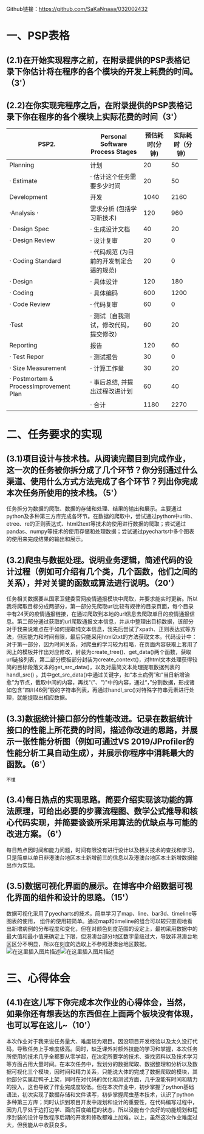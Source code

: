 ﻿Github链接：https://github.com/SaKaNnaaa/032002432

# 一、PSP表格
## (2.1)在开始实现程序之前，在附录提供的PSP表格记录下你估计将在程序的各个模块的开发上耗费的时间。（3'）
## (2.2)在你实现完程序之后，在附录提供的PSP表格记录下你在程序的各个模块上实际花费的时间（3'）
|PSP2. |Personal Software Process Stages  |预估耗时(分钟)|实际耗时（分钟）
|--|-------|-----------------------------------------------|--------------------|
| Planning|计划 |20|50
|· Estimate |· 估计这个任务需要多少时间|20|50
|Development |开发|1040|2160
|·Analysis ·| 需求分析 (包括学习新技术)|120|960
|· Design Spec |· 生成设计文档|40|20
|· Design Review | 	· 设计复审|20|0
· Coding Standard |· 代码规范 (为目前的开发制定合适的规范)|20|0
· Design |· 具体设计|120|180
· Coding| · 具体编码|600|1200
· Code Review |· 代码复审|60|0
·Test|· 测试（自我测试，修改代码，提交修改）|60|20
Reporting| 报告|120|60
· Test Repor| · 测试报告|30|0
· Size Measurement| · 计算工作量|30|20
· Postmortem & ProcessImprovement Plan|· 事后总结, 并提出过程改进计划|60|40
||· 合计|1180|2270

# 二、任务要求的实现
## (3.1)项目设计与技术栈。从阅读完题目到完成作业，这一次的任务被你拆分成了几个环节？你分别通过什么渠道、使用什么方式方法完成了各个环节？列出你完成本次任务所使用的技术栈。（5'）
任务拆分为数据的爬取、数据的存储和处理、结果的输出和展示。主要通过python及多种第三方库完成各环节。在数据的爬取中，尝试通过python中urlib、etree、re的正则表达式、html2text等技术的使用进行数据的爬取；尝试通过pandas、numpy等技术的使用存储和处理数据；尝试通过pyecharts中多个图表的使用来完成结果的输出和展示。
## (3.2)爬虫与数据处理。说明业务逻辑，简述代码的设计过程（例如可介绍有几个类，几个函数，他们之间的关系），并对关键的函数或算法进行说明。（20'）
任务相关数据要从国家卫健委官网疫情通报模块中爬取，并要求能实时更新。所以我将爬取目标分成两部分，第一部分先爬取url比较有规律的目录页面，每个目录中有24天的疫情通报链接，在通过爬取到本地的url信息去爬取单日的疫情通报信息。第二部分通过获取的url爬取通报文本信息，并从中整理出目标数据，该部分对于我来说难点在于如何提取纯文本信息，我先后尝试了xpath、正则表达式等方法，但因能力和时间有限，最后只能采用html2txt的方法获取文本。代码设计中：对于第一部分，因为时间关系，对爬虫的学习较为粗略，在页面内容获取上套用了网上的模板并作出对应修改，封装为create_tree()、get_data()两个函数，获取url链接列表，第二部分模板部分封装为create_context()，对html文本处理获得较简的目标段落文本的get_src_data()，以及对最简文本处理提取数据列表的handl_src()	。其中get_src_data()中通过关键字，如“本土病例”和“当日新增治愈”为节点，截取中间的内容，再找"("、")"中的内容，通过“，”分割数据，形成诸如包含“四川46例”般的字符串列表，再通过handl_src()对特殊字符串元素进行处理，就能提取出相应数据。
## (3.3)数据统计接口部分的性能改进。记录在数据统计接口的性能上所花费的时间，描述你改进的思路，并展示一张性能分析图（例如可通过VS 2019/JProfiler的性能分析工具自动生成），并展示你程序中消耗最大的函数。（6'）
	不懂
## (3.4)每日热点的实现思路。简要介绍实现该功能的算法原理，可给出必要的步骤流程图、数学公式推导和核心代码实现，并简要谈谈所采用算法的优缺点与可能的改进方案。（6'）
每日热点因时间和能力问题，时间有限没有进行设计以及相关技术的查找和学习，只是简单以单日非港澳台地区本土新增前三的信息以及港澳台地区本土新增数据输出作为实现。
## (3.5)数据可视化界面的展示。在博客中介绍数据可视化界面的组件和设计的思路。（15'）
数据可视化采用了pyecharts的技术，简单学习了map、line、bar3d、timeline等图表的使用，	组件的使用较简单。通过map和timeline的组合可以较只直观地看出新增病例的分布程度和变化，但在对颜色刻度范围的设定上，最初采用数据中的最大值和最小值来确定上下限，但港澳台部分地区数字量级过大，导致非港澳台地区区分不明显，所以在刻度的选取上不参照港澳台地区数据。
![在这里插入图片描述](https://img-blog.csdnimg.cn/6a18b56edb6740a6a65656b6df0bc2a9.png#pic_center)![在这里插入图片描述](https://img-blog.csdnimg.cn/854d619ef2db427088f09a62f03e9155.png#pic_center)


# 三、心得体会
## (4.1)在这儿写下你完成本次作业的心得体会，当然，如果你还有想表达的东西但在上面两个板块没有体现，也可以写在这儿~（10'）
本次作业对于我来说任务量大、难度较为艰巨。因没项目开发经验以及太久没打代码，导致任务上手难度极高。同时，缺乏课外对额外技能的学习和掌握，本次任务所使用的技术几乎全都要从零学起，在决定所要学的技术、查找资料以及技术学习等方面占用大量时间。在本次任务中，我划分的数据爬取、数据整理和分析以及数据可视化三个模块，因时间和精力关系，只能说大体的完成了数据爬取的模块，其他部分实属赶鸭子上架，同时在对代码的优化和测试方面，几乎没能有时间和精力的投入，这也导致了作业完成度较低。但在本次作业中，初步掌握了python基础语法，初次实现了数据存储和文件读写，初步掌握爬虫基本技术，认识了python多种第三方库；同时认识到项目开发中规划和设计的重要性，在代码编写过程中，因为几乎处于边打边学、面向百度编程的状态，所以没能有个良好的功能规划和程序封装的设计导致程序后期的开发和修改都难上加难。以上，虽然这次作业难度过大，但我能从中收获良多。
